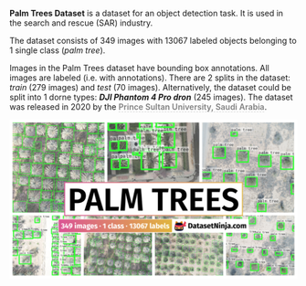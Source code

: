 **Palm Trees Dataset** is a dataset for an object detection task. It is used in the search and rescue (SAR) industry. 

The dataset consists of 349 images with 13067 labeled objects belonging to 1 single class (*palm tree*).

Images in the Palm Trees dataset have bounding box annotations. All images are labeled (i.e. with annotations). There are 2 splits in the dataset: *train* (279 images) and *test* (70 images). Alternatively, the dataset could be split into 1 dorne types: ***DJI Phantom 4 Pro dron*** (245 images). The dataset was released in 2020 by the <span style="font-weight: 600; color: grey; border-bottom: 1px dashed #d3d3d3;">Prince Sultan University, Saudi Arabia</span>.

<img src="https://github.com/dataset-ninja/palm-trees/raw/main/visualizations/poster.png">

